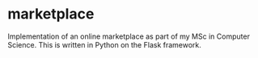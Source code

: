 # marketplace

Implementation of an online marketplace as part of my MSc in Computer Science. This is written in Python on the Flask framework.

